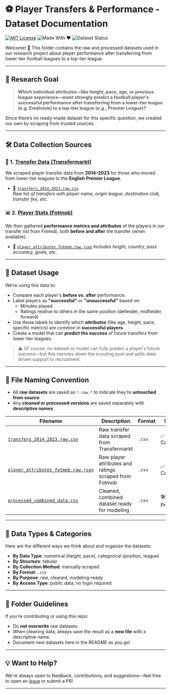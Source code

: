 # ⚽ Player Transfers & Performance - Dataset Documentation

[![MIT License](https://img.shields.io/badge/license-MIT-blue.svg)](../LICENSE)
![Made With ❤️](https://img.shields.io/badge/Made%20with-Love-orange.svg)
![Dataset Status](https://img.shields.io/badge/Datasets-Up%20to%20Date-brightgreen.svg)

Welcome! 👋 This folder contains the raw and processed datasets used in our
research project about player performance after transferring from lower-tier
football leagues to a top-tier league.

---

## 🧠 Research Goal

> **Which individual attributes—like height, pace, age, or previous league
experience—most strongly predict a football player’s successful performance
after transferring from a lower-tier league (e.g.
Eredivisie) to a top-tier league (e.g., Premier League)?**

Since there’s no ready-made dataset for this specific question, we created our
own by scraping from trusted sources.

---

## 🛠️ Data Collection Sources

### 🔄 1. [Transfer Data (Transfermarkt)](https://www.transfermarkt.com)

We scraped player transfer data from **2014–2023** for those who moved from
lower-tier leagues to the **English Premier League**.

- 📄 [`transfers_2014_2023.raw.csv`](./transfers_2014_2023.raw.csv)  
  *Raw list of transfers with player name, origin league, destination club,
  transfer fee, etc.*

### 📊 2. [Player Stats (Fotmob)](https://www.fotmob.com)

We then gathered **performance metrics and attributes** of the players in our
transfer list from Fotmob, both **before and after** the transfer (when available).

- 📄 [`player_attributes_fotmob.raw.json`](./player_attributes_fotmob.raw.json)
  *Includes height, country, pass accuracy, goals, etc.*

---

## 🧼 Dataset Usage

We’re using this data to:

- Compare each player's **before vs. after** performance.
- Label players as **"successful"** or **"unsuccessful"** based on:
  - Minutes played
  - Ratings relative to others in the same position (defender, midfielder, forward)
- Use those labels to identify which **attributes**
(like age, height, pace, specific metrics)
are common in **successful players**.
- Create a model that can **predict the success** of future transfers from
lower-tier leagues.

> ⚠️ Of course, no dataset or model can fully predict a player's future
success—but this narrows down the scouting pool and adds data-driven support to recruitment.

---

## 🧾 File Naming Convention

- All **raw datasets** are saved as `*.raw.*` to indicate they’re **untouched
from source**.
- Any **cleaned or processed versions** are saved separately with **descriptive names**.

| Filename | Description | Format | Status |
|----------|-------------|--------|--------|
| [`transfers_2014_2023.raw.csv`](./transfers_2014_2023.raw.csv) | Raw transfer data scraped from Transfermarkt | `.csv` | ✅ Complete |
| [`player_attributes_fotmob.raw.json`](./player_attributes_fotmob.raw.json) | Raw player attributes and ratings scraped from Fotmob | `.csv` | ✅ Complete |
| [`processed_combined_data.csv`](./processed_combined_data.csv) | Cleaned, combined dataset ready for modeling | `.csv` | 🛠️ In Progress |

---

## 🧠 Data Types & Categories

Here are the different ways we think about and organize the datasets:

- **By Data Type**: numerical (height, pace), categorical (position, league)
- **By Structure**: tabular
- **By Collection Method**: manually scraped
- **By Format**: `.csv`
- **By Purpose**: raw, cleaned, modeling-ready
- **By Access Type**: public data, no login required

---

## 📁 Folder Guidelines

If you’re contributing or using this repo:

- Do **not overwrite** raw datasets.
- When cleaning data, always save the result as a **new file** with a
descriptive name.
- Document new datasets here in the README as you go!

---

## 💡 Want to Help?

We're always open to feedback, contributions, and suggestions—feel free to open
an [issue](https://github.com/MIT-Emerging-Talent/ET6-CDSP-group-23-repo/issues)
or submit a PR!

---
